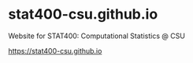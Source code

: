 # stat400-csu.github.io

Website for STAT400: Computational Statistics @ CSU

https://stat400-csu.github.io
